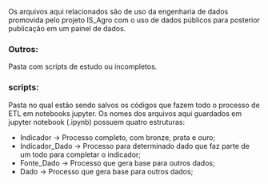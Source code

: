 Os arquivos aqui relacionados são de uso da engenharia de dados promovida pelo projeto IS_Agro com o uso de dados públicos para posterior publicação em um painel de dados.

### Outros:
Pasta com scripts de estudo ou incompletos.

### scripts:
Pasta no qual estão sendo salvos os códigos que fazem todo o processo de ETL em notebooks jupyter.
Os nomes dos arquivos aqui guardados em jupyter notebook (.ipynb) possuem quatro estruturas:
- Indicador -> Processo completo, com bronze, prata e ouro;
- Indicador_Dado -> Processo para determinado dado que faz parte de um todo para completar o indicador;
- Fonte_Dado -> Processo que gera base para outros dados;
- Dado -> Processo que gera base para outros dados;